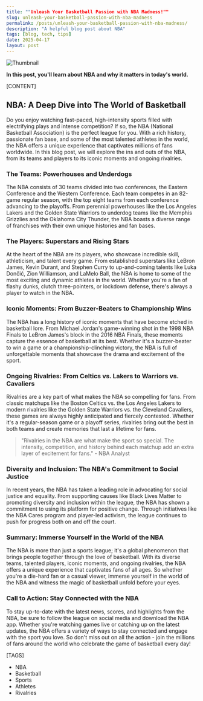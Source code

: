 ```yaml
---
title: ""Unleash Your Basketball Passion with NBA Madness!""
slug: unleash-your-basketball-passion-with-nba-madness
permalink: /posts/unleash-your-basketball-passion-with-nba-madness/
description: "A helpful blog post about NBA"
tags: [blog, tech, tips]
date: 2025-04-17
layout: post
---
```


![Thumbnail](https://oaidalleapiprodscus.blob.core.windows.net/private/org-B8Uwqa0SS60raCobmQHn96R5/user-V1V0E1n8qLYsxie27FTkjZHa/img-gVn5NXYpB6TuJEqHWwbFowUg.png?st=2025-04-17T22%3A13%3A48Z&se=2025-04-18T00%3A13%3A48Z&sp=r&sv=2024-08-04&sr=b&rscd=inline&rsct=image/png&skoid=8b33a531-2df9-46a3-bc02-d4b1430a422c&sktid=a48cca56-e6da-484e-a814-9c849652bcb3&skt=2025-04-17T08%3A20%3A15Z&ske=2025-04-18T08%3A20%3A15Z&sks=b&skv=2024-08-04&sig=h7pCjRuNv2XSslORjTFn9IKeULIGGSjjEkrYXRNlOMA%3D)

**In this post, you'll learn about NBA and why it matters in today's world.**

[CONTENT]
## NBA: A Deep Dive into The World of Basketball

Do you enjoy watching fast-paced, high-intensity sports filled with electrifying plays and intense competition? If so, the NBA (National Basketball Association) is the perfect league for you. With a rich history, passionate fan base, and some of the most talented athletes in the world, the NBA offers a unique experience that captivates millions of fans worldwide. In this blog post, we will explore the ins and outs of the NBA, from its teams and players to its iconic moments and ongoing rivalries.

### The Teams: Powerhouses and Underdogs
The NBA consists of 30 teams divided into two conferences, the Eastern Conference and the Western Conference. Each team competes in an 82-game regular season, with the top eight teams from each conference advancing to the playoffs. From perennial powerhouses like the Los Angeles Lakers and the Golden State Warriors to underdog teams like the Memphis Grizzlies and the Oklahoma City Thunder, the NBA boasts a diverse range of franchises with their own unique histories and fan bases.

### The Players: Superstars and Rising Stars
At the heart of the NBA are its players, who showcase incredible skill, athleticism, and talent every game. From established superstars like LeBron James, Kevin Durant, and Stephen Curry to up-and-coming talents like Luka Dončić, Zion Williamson, and LaMelo Ball, the NBA is home to some of the most exciting and dynamic athletes in the world. Whether you're a fan of flashy dunks, clutch three-pointers, or lockdown defense, there's always a player to watch in the NBA.

### Iconic Moments: From Buzzer-Beaters to Championship Wins
The NBA has a long history of iconic moments that have become etched in basketball lore. From Michael Jordan's game-winning shot in the 1998 NBA Finals to LeBron James's block in the 2016 NBA Finals, these moments capture the essence of basketball at its best. Whether it's a buzzer-beater to win a game or a championship-clinching victory, the NBA is full of unforgettable moments that showcase the drama and excitement of the sport.

### Ongoing Rivalries: From Celtics vs. Lakers to Warriors vs. Cavaliers
Rivalries are a key part of what makes the NBA so compelling for fans. From classic matchups like the Boston Celtics vs. the Los Angeles Lakers to modern rivalries like the Golden State Warriors vs. the Cleveland Cavaliers, these games are always highly anticipated and fiercely contested. Whether it's a regular-season game or a playoff series, rivalries bring out the best in both teams and create memories that last a lifetime for fans.

> "Rivalries in the NBA are what make the sport so special. The intensity, competition, and history behind each matchup add an extra layer of excitement for fans." - NBA Analyst

### Diversity and Inclusion: The NBA's Commitment to Social Justice
In recent years, the NBA has taken a leading role in advocating for social justice and equality. From supporting causes like Black Lives Matter to promoting diversity and inclusion within the league, the NBA has shown a commitment to using its platform for positive change. Through initiatives like the NBA Cares program and player-led activism, the league continues to push for progress both on and off the court.

### Summary: Immerse Yourself in the World of the NBA
The NBA is more than just a sports league; it's a global phenomenon that brings people together through the love of basketball. With its diverse teams, talented players, iconic moments, and ongoing rivalries, the NBA offers a unique experience that captivates fans of all ages. So whether you're a die-hard fan or a casual viewer, immerse yourself in the world of the NBA and witness the magic of basketball unfold before your eyes.

### Call to Action: Stay Connected with the NBA
To stay up-to-date with the latest news, scores, and highlights from the NBA, be sure to follow the league on social media and download the NBA app. Whether you're watching games live or catching up on the latest updates, the NBA offers a variety of ways to stay connected and engage with the sport you love. So don't miss out on all the action - join the millions of fans around the world who celebrate the game of basketball every day!

[TAGS]
- NBA
- Basketball
- Sports
- Athletes
- Rivalries
